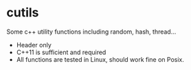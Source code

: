 # cutils

Some c++ utility functions including random, hash, thread...

- Header only
- C++11 is sufficient and required
- All functions are tested in Linux, should work fine on Posix.
